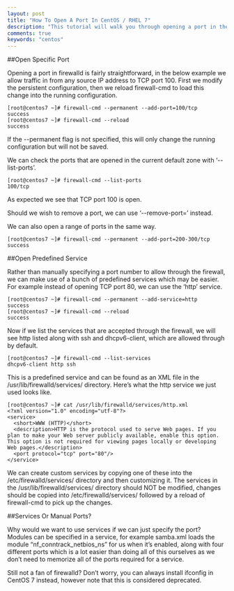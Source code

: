 ```yaml
---
layout: post
title: "How To Open A Port In CentOS / RHEL 7"
description: "This tutorial will walk you through opening a port in the default firewall in CentOS 7, firewalld."
comments: true
keywords: "centos"
---
```

##Open Specific Port

Opening a port in firewalld is fairly straightforward, in the below example we allow traffic in from any source IP address to TCP port 100. First we modify the persistent configuration, then we reload firewall-cmd to load this change into the running configuration.
```
[root@centos7 ~]# firewall-cmd --permanent --add-port=100/tcp
success
[root@centos7 ~]# firewall-cmd --reload
success
```
If the --permanent flag is not specified, this will only change the running configuration but will not be saved.

We can check the ports that are opened in the current default zone with ‘--list-ports’.
```
[root@centos7 ~]# firewall-cmd --list-ports
100/tcp
```
As expected we see that TCP port 100 is open.

Should we wish to remove a port, we can use ‘--remove-port=’ instead.

We can also open a range of ports in the same way.
```
[root@centos7 ~]# firewall-cmd --permanent --add-port=200-300/tcp
success
```
##Open Predefined Service

Rather than manually specifying a port number to allow through the firewall, we can make use of a bunch of predefined services which may be easier. For example instead of opening TCP port 80, we can use the ‘http’ service.
```
[root@centos7 ~]# firewall-cmd --permanent --add-service=http
success
[root@centos7 ~]# firewall-cmd --reload
success
```
Now if we list the services that are accepted through the firewall, we will see http listed along with ssh and dhcpv6-client, which are allowed through by default.
```
[root@centos7 ~]# firewall-cmd --list-services
dhcpv6-client http ssh
```
This is a predefined service and can be found as an XML file in the /usr/lib/firewalld/services/ directory. Here’s what the http service we just used looks like.

```
[root@centos7 ~]# cat /usr/lib/firewalld/services/http.xml
<?xml version="1.0" encoding="utf-8"?>
<service>
  <short>WWW (HTTP)</short>
  <description>HTTP is the protocol used to serve Web pages. If you plan to make your Web server publicly available, enable this option. This option is not required for viewing pages locally or developing Web pages.</description>
  <port protocol="tcp" port="80"/>
</service>
```
We can create custom services by copying one of these into the /etc/firewalld/services/ directory and then customizing it. The services in the /usr/lib/firewalld/services/ directory should NOT be modified, changes should be copied into /etc/firewalld/services/ followed by a reload of firewall-cmd to pick up the changes.

##Services Or Manual Ports?

Why would we want to use services if we can just specify the port? Modules can be specified in a service, for example samba.xml loads the module “nf_conntrack_netbios_ns” for us when it’s enabled, along with four different ports which is a lot easier than doing all of this ourselves as we don’t need to memorize all of the ports required for a service.

Still not a fan of firewalld? Don’t worry, you can always install ifconfig in CentOS 7 instead, however note that this is considered deprecated.